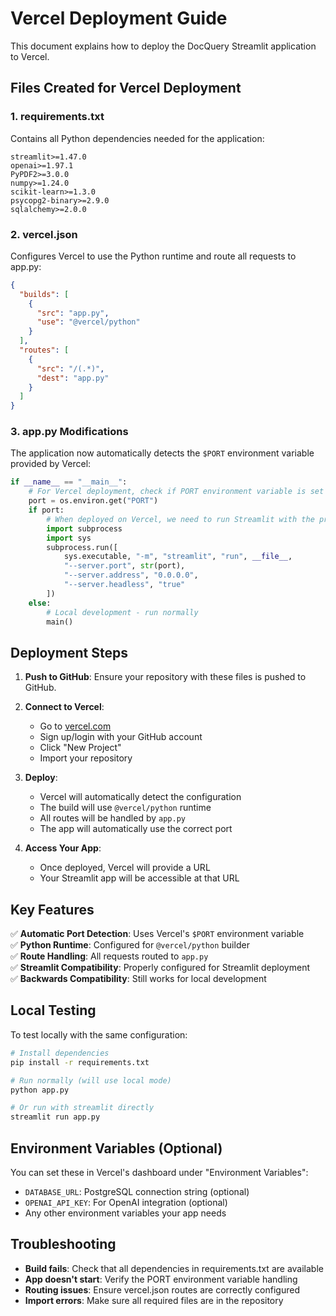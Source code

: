 # Vercel Deployment Guide

This document explains how to deploy the DocQuery Streamlit application to Vercel.

## Files Created for Vercel Deployment

### 1. requirements.txt
Contains all Python dependencies needed for the application:
```
streamlit>=1.47.0
openai>=1.97.1
PyPDF2>=3.0.0
numpy>=1.24.0
scikit-learn>=1.3.0
psycopg2-binary>=2.9.0
sqlalchemy>=2.0.0
```

### 2. vercel.json
Configures Vercel to use the Python runtime and route all requests to app.py:
```json
{
  "builds": [
    {
      "src": "app.py",
      "use": "@vercel/python"
    }
  ],
  "routes": [
    {
      "src": "/(.*)",
      "dest": "app.py"
    }
  ]
}
```

### 3. app.py Modifications
The application now automatically detects the `$PORT` environment variable provided by Vercel:

```python
if __name__ == "__main__":
    # For Vercel deployment, check if PORT environment variable is set
    port = os.environ.get("PORT")
    if port:
        # When deployed on Vercel, we need to run Streamlit with the provided PORT
        import subprocess
        import sys
        subprocess.run([
            sys.executable, "-m", "streamlit", "run", __file__,
            "--server.port", str(port),
            "--server.address", "0.0.0.0",
            "--server.headless", "true"
        ])
    else:
        # Local development - run normally
        main()
```

## Deployment Steps

1. **Push to GitHub**: Ensure your repository with these files is pushed to GitHub.

2. **Connect to Vercel**:
   - Go to [vercel.com](https://vercel.com)
   - Sign up/login with your GitHub account
   - Click "New Project"
   - Import your repository

3. **Deploy**:
   - Vercel will automatically detect the configuration
   - The build will use `@vercel/python` runtime
   - All routes will be handled by `app.py`
   - The app will automatically use the correct port

4. **Access Your App**:
   - Once deployed, Vercel will provide a URL
   - Your Streamlit app will be accessible at that URL

## Key Features

✅ **Automatic Port Detection**: Uses Vercel's `$PORT` environment variable  
✅ **Python Runtime**: Configured for `@vercel/python` builder  
✅ **Route Handling**: All requests routed to `app.py`  
✅ **Streamlit Compatibility**: Properly configured for Streamlit deployment  
✅ **Backwards Compatibility**: Still works for local development  

## Local Testing

To test locally with the same configuration:
```bash
# Install dependencies
pip install -r requirements.txt

# Run normally (will use local mode)
python app.py

# Or run with streamlit directly
streamlit run app.py
```

## Environment Variables (Optional)

You can set these in Vercel's dashboard under "Environment Variables":

- `DATABASE_URL`: PostgreSQL connection string (optional)
- `OPENAI_API_KEY`: For OpenAI integration (optional)
- Any other environment variables your app needs

## Troubleshooting

- **Build fails**: Check that all dependencies in requirements.txt are available
- **App doesn't start**: Verify the PORT environment variable handling
- **Routing issues**: Ensure vercel.json routes are correctly configured
- **Import errors**: Make sure all required files are in the repository